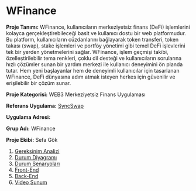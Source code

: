 # WFinance

**Proje Tanımı:** WFinance, kullanıcıların merkeziyetsiz finans (DeFi) işlemlerini kolayca gerçekleştirebileceği basit ve kullanıcı dostu bir web platformudur. Bu platform, kullanıcıların cüzdanlarını bağlayarak token transferi, token takası (swap), stake işlemleri ve portföy yönetimi gibi temel DeFi işlevlerini tek bir yerden yönetmelerini sağlar. WFinance, işlem geçmişi takibi, özelleştirilebilir tema renkleri, çoklu dil desteği ve kullanıcıların sorularına hızlı çözümler sunan bir yardım merkezi ile kullanıcı deneyimini ön planda tutar. Hem yeni başlayanlar hem de deneyimli kullanıcılar için tasarlanan WFinance, DeFi dünyasına adım atmak isteyen herkes için güvenilir ve erişilebilir bir çözüm sunar.

**Proje Kategorisi:** WEB3 Merkeziyetsiz Finans Uygulaması 

**Referans Uygulama:** [SyncSwap](https://syncswap.xyz/swap)

**Uygulama Adresi:** 

**Grup Adı:** WFinance

**Proje Ekibi:** Sefa Gök

1. [Gereksinim Analizi](Gereksinim-Analizi.md)
2. [Durum Diyagramı](DurumDiyagramı.jpg)
3. [Durum Senaryoları](DurumSenaryoları.pdf.pdf)
4. [Front-End](WFinance)
5. [Back-End]()
6. [Video Sunum]()

